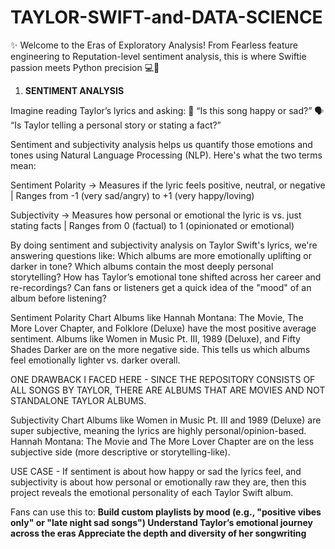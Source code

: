# TAYLOR-SWIFT-and-DATA-SCIENCE
✨ Welcome to the Eras of Exploratory Analysis! From Fearless feature engineering to Reputation-level sentiment analysis, this is where Swiftie passion meets Python precision 💻🐍



1. **SENTIMENT ANALYSIS**


Imagine reading Taylor’s lyrics and asking:
🧠 “Is this song happy or sad?”
🗣️ “Is Taylor telling a personal story or stating a fact?”

Sentiment and subjectivity analysis helps us quantify those emotions and tones using Natural Language Processing (NLP). Here's what the two terms mean:

Sentiment Polarity -> Measures if the lyric feels positive, neutral, or negative | Ranges from -1 (very sad/angry) to +1 (very happy/loving)

Subjectivity -> Measures how personal or emotional the lyric is vs. just stating facts | Ranges from 0 (factual) to 1 (opinionated or emotional)

By doing sentiment and subjectivity analysis on Taylor Swift's lyrics, we're answering questions like:
Which albums are more emotionally uplifting or darker in tone?
Which albums contain the most deeply personal storytelling?
How has Taylor’s emotional tone shifted across her career and re-recordings?
Can fans or listeners get a quick idea of the "mood" of an album before listening?

Sentiment Polarity Chart
Albums like Hannah Montana: The Movie, The More Lover Chapter, and Folklore (Deluxe) have the most positive average sentiment.
Albums like Women in Music Pt. III, 1989 (Deluxe), and Fifty Shades Darker are on the more negative side. 
This tells us which albums feel emotionally lighter vs. darker overall.

ONE DRAWBACK I FACED HERE - SINCE THE REPOSITORY CONSISTS OF ALL SONGS BY TAYLOR, THERE ARE ALBUMS THAT ARE MOVIES AND NOT STANDALONE TAYLOR ALBUMS. 

Subjectivity Chart
Albums like Women in Music Pt. III and 1989 (Deluxe) are super subjective, meaning the lyrics are highly personal/opinion-based.
Hannah Montana: The Movie and The More Lover Chapter are on the less subjective side (more descriptive or storytelling-like).


USE CASE - 
If sentiment is about how happy or sad the lyrics feel,
and subjectivity is about how personal or emotionally raw they are,
then this project reveals the emotional personality of each Taylor Swift album.

Fans can use this to:
                    **Build custom playlists by mood (e.g., "positive vibes only" or "late night sad songs")
                    Understand Taylor’s emotional journey across the eras
                    Appreciate the depth and diversity of her songwriting**


